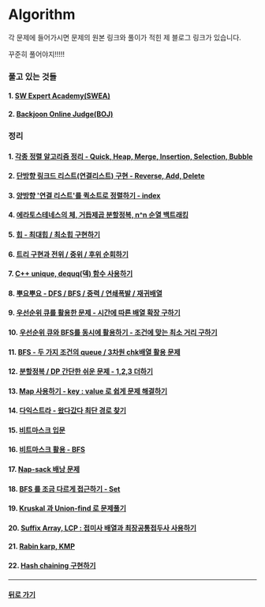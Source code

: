 # Algorithm

각 문제에 들어가시면 문제의 원본 링크와 풀이가 적힌 제 블로그 링크가 있습니다.

꾸준히 풀어야지!!!!!

### 풀고 있는 것들

#### 1. [SW Expert Academy(SWEA)](SWEA)

#### 2. [Backjoon Online Judge(BOJ)](BOJ)

<p>

### 정리

#### 1. [각종 정렬 알고리즘 정리 - Quick, Heap, Merge, Insertion, Selection, Bubble](http://1ilsang.blog.me/221362450863)

#### 2. [단방향 링크드 리스트(연결리스트) 구현 - Reverse, Add, Delete](http://1ilsang.blog.me/221300304296)

#### 3. [양방향 '연결 리스트'를 퀵소트로 정렬하기 - index](http://1ilsang.blog.me/221367224505)

#### 4. [에라토스테네스의 체, 거듭제곱 분할정복, n^n 순열 백트래킹](http://1ilsang.blog.me/221366753276)

#### 5. [힙 - 최대힙 / 최소힙 구현하기](http://1ilsang.blog.me/221369119617)

#### 6. [트리 구현과 전위 / 중위 / 후위 순회하기](http://1ilsang.blog.me/221369626963)

#### 7. [C++ unique, dequq(덱) 함수 사용하기](http://1ilsang.blog.me/221372942281)

#### 8. [뿌요뿌요 - DFS / BFS / 중력 / 연쇄폭발 / 재귀배열](http://1ilsang.blog.me/221375526869)

#### 9. [우선순위 큐를 활용한 문제 - 시간에 따른 배열 확장 구하기](http://1ilsang.blog.me/221376301628)

#### 10. [우선순위 큐와 BFS를 동시에 활용하기 - 조건에 맞는 최소 거리 구하기](http://1ilsang.blog.me/221384331252)

#### 11. [BFS - 두 가지 조건의 queue / 3차원 chk배열 활용 문제](http://1ilsang.blog.me/221379416759)

#### 12. [분할정복 / DP 간단한 쉬운 문제 - 1,2,3 더하기](http://1ilsang.blog.me/221413697150)

#### 13. [Map 사용하기 - key : value 로 쉽게 문제 해결하기](http://1ilsang.blog.me/221429769958)

#### 14. [다익스트라 - 왔다갔다 최단 경로 찾기](https://blog.naver.com/1ilsang/221420532745)

#### 15. [비트마스크 입문](http://1ilsang.blog.me/221446095017)

#### 16. [비트마스크 활용 - BFS](http://1ilsang.blog.me/221442344756)

#### 17. [Nap-sack 배낭 문제](http://1ilsang.blog.me/221438509136)

#### 18. [BFS 를 조금 다르게 접근하기 - Set](http://1ilsang.blog.me/221445986259)

#### 19. [Kruskal 과 Union-find 로 문제풀기](http://1ilsang.blog.me/221470205431)

#### 20. [Suffix Array, LCP : 접미사 배열과 최장공통접두사 사용하기](http://1ilsang.blog.me/221475165220)

#### 21. [Rabin karp, KMP](http://1ilsang.blog.me/221502910608)

#### 22. [Hash chaining 구현하기](http://1ilsang.blog.me/221502915637)

- - -

#### [뒤로 가기](./../../..)
